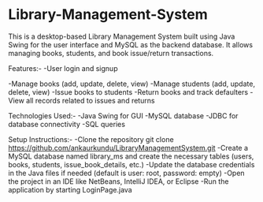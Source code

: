 # Library-Management-System

This is a desktop-based Library Management System built using Java Swing for the user interface and MySQL as the backend database. It allows managing books, students, and book issue/return transactions.

Features:-
-User login and signup

-Manage books (add, update, delete, view)
-Manage students (add, update, delete, view)
-Issue books to students
-Return books and track defaulters
-View all records related to issues and returns

Technologies Used:-
-Java Swing for GUI
-MySQL database
-JDBC for database connectivity
-SQL queries 

Setup Instructions:-
-Clone the repository
git clone https://github.com/ankaurkundu/LibraryManagementSystem.git
-Create a MySQL database named library_ms and create the necessary tables (users, books, students, issue_book_details, etc.)
-Update the database credentials in the Java files if needed (default is user: root, password: empty)
-Open the project in an IDE like NetBeans, IntelliJ IDEA, or Eclipse
-Run the application by starting LoginPage.java
